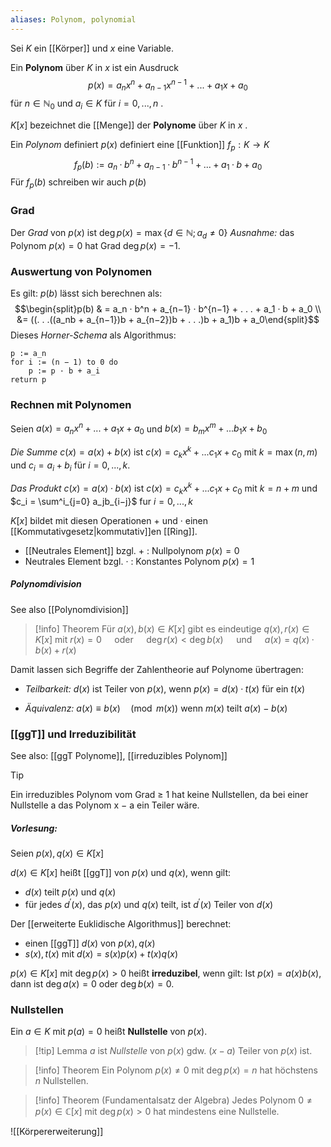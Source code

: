 ```yaml
---
aliases: Polynom, polynomial
---
```

Sei $K$ ein [[Körper]] und $x$ eine Variable.

Ein **Polynom** über $K$ in $x$ ist ein Ausdruck
$$p(x) = a_nx^n + a_{n−1}x^{n−1} + . . . + a_1x + a_0$$
für $n ∈ \mathbb N_0$ und $a_i ∈ K$ für $i = 0, . . . , n$ .

$K[x]$ bezeichnet die [[Menge]] der **Polynome** über $K$ in $x$ .


Ein *Polynom* definiert $p(x)$ definiert eine [[Funktion]] $f_p : K → K$
$$f_p(b) := a_n · b^n + a_{n−1} · b^{n−1} + . . . + a_1 · b + a_0 $$
Für $f_p(b)$ schreiben wir auch $p(b)$

### Grad
Der *Grad* von $p(x)$ ist $\operatorname{deg} p(x) = \operatorname{max} \{ d ∈ \mathbb N ; a_d \ne 0 \}$ 
*Ausnahme:* das Polynom $p(x) = 0$ hat Grad $\operatorname{deg} p(x) = -1$.

### Auswertung von Polynomen

Es gilt: $p(b)$ lässt sich berechnen als:
$$\begin{split}p(b) & = a_n · b^n + a_{n−1} · b^{n−1} + . . . + a_1 · b + a_0 \\ &= ((. . .((a_nb + a_{n−1})b + a_{n−2})b + . . .)b + a_1)b + a_0\end{split}$$
Dieses *Horner-Schema* als Algorithmus:

```pseudocode
p := a_n 
for i := (n − 1) to 0 do
	p := p · b + a_i 
return p
```

### Rechnen mit Polynomen

Seien $a(x) = a_nx^n + . . . + a_1x + a_0$  und  $b(x) = b_mx^m + . . . b_1x + b_0$

*Die Summe* $c(x) = a(x) + b(x)$   ist   $c(x) = c_kx^k + . . . c_1x + c_0$   mit
	$k = \operatorname{max}(n, m)$   und   $c_i = a_i + b_i$   für    $i = 0, . . . , k$.

*Das Produkt* $c(x) = a(x) · b(x)$   ist   $c(x) = c_k x^k + . . . c_1x + c_0$   mit 
	$k = n + m$   und   $c_i = \sum^i_{j=0} a_jb_{i−j}$   fur    $i = 0, . . . , k$

$K[x]$ bildet mit diesen Operationen $+$ und $·$ einen [[Kommutativgesetz|kommutativ]]en [[Ring]].
- [[Neutrales Element]] bzgl. $+$ : Nullpolynom $p(x) = 0$
- Neutrales Element bzgl. $·$ : Konstantes Polynom $p(x) = 1$

##### Polynomdivision
See also [[Polynomdivision]]

>[!info] Theorem 
>Für  $a(x), b(x) ∈ K[x]$ gibt es eindeutige $q(x),r(x) ∈ K[x]$ mit 
>	$r(x) = 0\quad$   oder   $\quad\operatorname{deg} r(x) < \operatorname{deg} b(x)\quad$   und   $\quad a(x) = q(x) · b(x) + r(x)$

Damit lassen sich Begriffe der Zahlentheorie auf Polynome übertragen:

- *Teilbarkeit:*
	$d(x)$ ist Teiler von $p(x)$, wenn $p(x) = d(x) · t(x)$ für ein $t(x)$

- *Äquivalenz:*
	$a(x) ≡ b(x)\quad (\operatorname{mod}\: m(x))$   wenn   $m(x)$   teilt   $a(x) − b(x)$

### [[ggT]] und Irreduzibilität

See also: [[ggT Polynome]], [[irreduzibles Polynom]] 

>[!tip]
>Ein irreduzibles Polynom vom Grad ≥ 1 hat keine Nullstellen, da bei einer Nullstelle a das Polynom x − a ein Teiler wäre.

##### Vorlesung:

Seien $p(x), q(x) ∈ K[x]$

$d(x) ∈ K[x]$ heißt [[ggT]] von $p(x)$ und $q(x)$, wenn gilt:
- $d(x)$ teilt $p(x)$ und $q(x)$
- für jedes  $d^′ (x)$, das $p(x)$ und $q(x)$ teilt, ist $d^′ (x)$ Teiler von $d(x)$

Der [[erweiterte Euklidische Algorithmus]] berechnet:
- einen [[ggT]] $d(x)$ von $p(x), q(x)$ 
- $s(x),t(x)$ mit $d(x) = s(x)p(x) + t(x)q(x)$

$p(x) ∈ K[x]$ mit $\operatorname{deg} p(x) > 0$ heißt **irreduzibel**, wenn gilt: 
	Ist $p(x) = a(x)b(x)$, dann ist    $\operatorname{deg} a(x) = 0$    oder   $\operatorname{deg} b(x) = 0$.

### Nullstellen
Ein $a ∈ K$ mit $p(a) = 0$ heißt **Nullstelle** von $p(x)$.

>[!tip] Lemma
>$a$ ist *Nullstelle* von $p(x)$    gdw.    $(x − a)$  Teiler von $p(x)$ ist.

>[!info] Theorem
>Ein Polynom $p(x) \ne 0$ mit $\operatorname{deg} p(x) = n$ hat höchstens $n$ Nullstellen.

>[!info] Theorem (Fundamentalsatz der Algebra) 
>Jedes Polynom $0 \ne p(x) ∈ \mathbb C[x]$ mit $\operatorname{deg} p(x) > 0$ hat mindestens eine Nullstelle.

![[Körpererweiterung]]